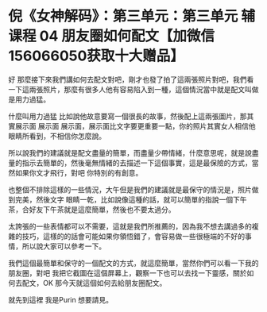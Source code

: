 # 倪《女神解码》：第三单元：第三单元 辅课程 04 朋友圈如何配文【加微信156066050获取十大赠品】

好 那麼接下來我們講如何去配文對吧，剛才也發了拍了這兩張照片對吧，我們看一下這兩張照片，那麼有很多人他有容易陷入到一種，這個情況當中就是配文叫做是用力過猛。

什麼叫用力過猛 比如說他故意要寫一個很長的故事，然後配上這兩張圖片，那其實展示面 展示面 展示面，展示面比文字要更重要一點，你的照片其實女人相信他眼睛所看到，不相信你怎麼說。

所以說我們的建議就是配文盡量的簡單，而盡量少帶情緒，什麼意思呢，就是說盡量的指示去簡單的，然後毫無情緒的去描述一下這個事實，這是最保險的方式，當然如果你文才飛行，對吧 你特別的有創意。

也整個不排除這樣的一些情況，大午但是我們的建議就是最保守的情況是，照片做到完美，然後文字 眼睛一乾，比如說像這種的話，就可以簡單的指說一個下午茶，合好友下午茶就是這麼簡單，然後也不要太過分。

太誇張的一些表情都可以不需要，這就是我們所推薦的，因為我不想去講過多的複雜的技巧，這樣的的話會可能如果你領悟錯了，會容易做一些很極端的不好的事情，所以說大家可以參考一下。

我們這個最簡單和保守的一個配文的方式，就這麼簡單，當然你們可以看一下我的朋友圈，對吧 我把它截圖在這個屏幕上，觀察一下也可以去找一下靈感，關於如何去配文，OK 那今天就這個如何去給朋友圈配文。

就先到這裡 我是Purin 想要請見。